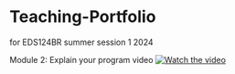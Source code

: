 # Teaching-Portfolio
for EDS124BR summer session 1 2024

Module 2:
Explain your program video
[![Watch the video](https://raw.githubusercontent.com/yourusername/yourrepository/main/assets/thumbnail.jpg)](https://raw.githubusercontent.com/yourusername/yourrepository/main/assets/video.mp4)
